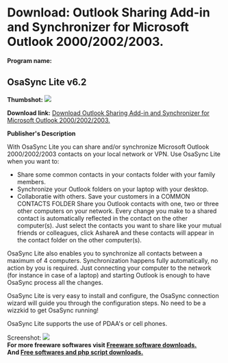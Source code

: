 # Download: Outlook Sharing Add-in and Synchronizer for Microsoft Outlook 2000/2002/2003.

**Program name:**

## OsaSync Lite v6.2

  
**Thumbshot:** ![](http://www.freewarefiles.com/screenshot/osasync_md.gif)   
  
**Download link:** [Download Outlook Sharing Add-in and Synchronizer for Microsoft Outlook 2000/2002/2003.](http://freesoftwares.boysofts.com/OsaSync-Lite-V_program_12966.html)  
  


**Publisher's Description**  
  


With OsaSync Lite you can share and/or synchronize Microsoft Outlook 2000/2002/2003 contacts on your local network or VPN. Use OsaSync Lite when you want to: 

  * Share some common contacts in your contacts folder with your family members. 
  * Synchronize your Outlook folders on your laptop with your desktop. 
  * Collaboratie with others. Save your customers in a COMMON CONTACTS FOLDER 
Share you Outlook contacts with one, two or three other computers on your network. Every change you make to a shared contact is automatically reflected in the contact on the other computer(s). Just select the contacts you want to share like your mutual friends or colleagues, click AshareA and these contacts will appear in the contact folder on the other computer(s). 

OsaSync Lite also enables you to synchronize all contacts between a maximum of 4 computers. Synchronization happens fully automatically, no action by you is required. Just connecting your computer to the network (for instance in case of a laptop) and starting Outlook is enough to have OsaSync process all the changes.

OsaSync Lite is very easy to install and configure, the OsaSync connection wizard will guide you through the configuration steps. No need to be a wizzkid to get OsaSync running!

OsaSync Lite supports the use of PDAA's or cell phones.

  
  
Screenshot: ![](http://www.freewarefiles.com/screenshot/osasync.gif)   
**For more freeware softwares visit [Freeware software downloads.](http://freesoftwares.boysofts.com/)**   
**And [Free softwares and php script downloads.](http://www.boysofts.com/)**
